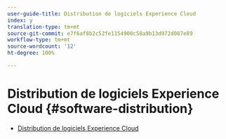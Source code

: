 ```yaml
---
user-guide-title: Distribution de logiciels Experience Cloud
index: y
translation-type: tm+mt
source-git-commit: e7f6af8b2c52fe1154900c58a9b13d972d087e89
workflow-type: tm+mt
source-wordcount: '12'
ht-degree: 100%

---
```



# Distribution de logiciels Experience Cloud {#software-distribution}

+ [Distribution de logiciels Experience Cloud](home.md)
